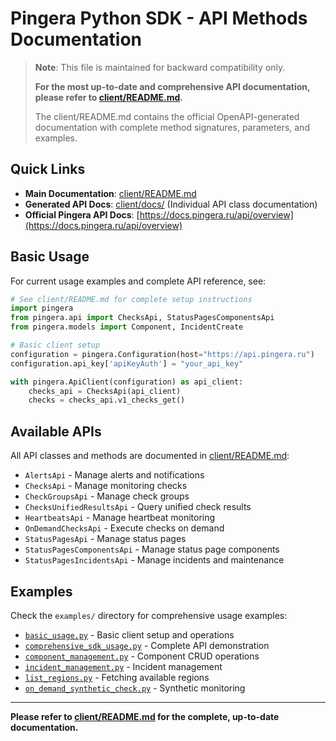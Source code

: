 
# Pingera Python SDK - API Methods Documentation

> **Note**: This file is maintained for backward compatibility only. 
> 
> **For the most up-to-date and comprehensive API documentation, please refer to [client/README.md](client/README.md).**
>
> The client/README.md contains the official OpenAPI-generated documentation with complete method signatures, parameters, and examples.

## Quick Links

- **Main Documentation**: [client/README.md](client/README.md)
- **Generated API Docs**: [client/docs/](client/docs/) (Individual API class documentation)
- **Official Pingera API Docs**: [https://docs.pingera.ru/api/overview](https://docs.pingera.ru/api/overview)

## Basic Usage

For current usage examples and complete API reference, see:

```python
# See client/README.md for complete setup instructions
import pingera
from pingera.api import ChecksApi, StatusPagesComponentsApi
from pingera.models import Component, IncidentCreate

# Basic client setup
configuration = pingera.Configuration(host="https://api.pingera.ru")
configuration.api_key['apiKeyAuth'] = "your_api_key"

with pingera.ApiClient(configuration) as api_client:
    checks_api = ChecksApi(api_client)
    checks = checks_api.v1_checks_get()
```

## Available APIs

All API classes and methods are documented in [client/README.md](client/README.md):

- `AlertsApi` - Manage alerts and notifications
- `ChecksApi` - Manage monitoring checks  
- `CheckGroupsApi` - Manage check groups
- `ChecksUnifiedResultsApi` - Query unified check results
- `HeartbeatsApi` - Manage heartbeat monitoring
- `OnDemandChecksApi` - Execute checks on demand
- `StatusPagesApi` - Manage status pages
- `StatusPagesComponentsApi` - Manage status page components
- `StatusPagesIncidentsApi` - Manage incidents and maintenance

## Examples

Check the `examples/` directory for comprehensive usage examples:

- [`basic_usage.py`](examples/basic_usage.py) - Basic client setup and operations
- [`comprehensive_sdk_usage.py`](examples/comprehensive_sdk_usage.py) - Complete API demonstration
- [`component_management.py`](examples/component_management.py) - Component CRUD operations
- [`incident_management.py`](examples/incident_management.py) - Incident management
- [`list_regions.py`](examples/list_regions.py) - Fetching available regions
- [`on_demand_synthetic_check.py`](examples/on_demand_synthetic_check.py) - Synthetic monitoring

---

**Please refer to [client/README.md](client/README.md) for the complete, up-to-date documentation.**
